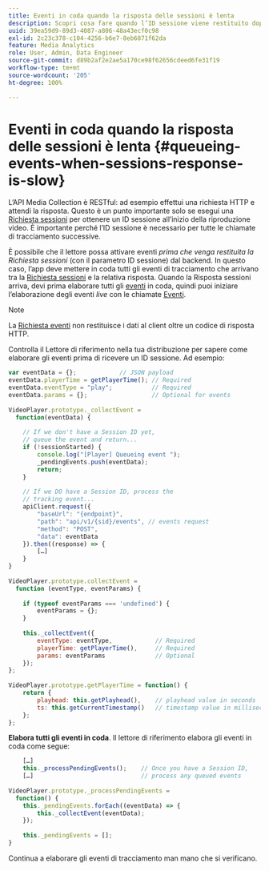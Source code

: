```yaml
---
title: Eventi in coda quando la risposta delle sessioni è lenta
description: Scopri cosa fare quando l’ID sessione viene restituito dopo che il lettore attiva gli eventi.
uuid: 39ea59d9-89d3-4087-a806-48a43ecf0c98
exl-id: 2c23c378-c104-4256-b6e7-8eb6871f62da
feature: Media Analytics
role: User, Admin, Data Engineer
source-git-commit: d89b2af2e2ae5a170ce98f62656cdeed6fe31f19
workflow-type: tm+mt
source-wordcount: '205'
ht-degree: 100%

---
```


# Eventi in coda quando la risposta delle sessioni è lenta {#queueing-events-when-sessions-response-is-slow}

L’API Media Collection è RESTful: ad esempio effettui una richiesta HTTP e attendi la risposta. Questo è un punto importante solo se esegui una [Richiesta sessioni](/help/media-collection-api/mc-api-ref/mc-api-sessions-req.md) per ottenere un ID sessione all’inizio della riproduzione video. È importante perché l’ID sessione è necessario per tutte le chiamate di tracciamento successive.

È possibile che il lettore possa attivare eventi _prima che venga restituita la Richiesta sessioni_ (con il parametro ID sessione) dal backend. In questo caso, l’app deve mettere in coda tutti gli eventi di tracciamento che arrivano tra la [Richiesta sessioni](/help/media-collection-api/mc-api-ref/mc-api-sessions-req.md) e la relativa risposta. Quando la Risposta sessioni arriva, devi prima elaborare tutti gli [eventi](/help/media-collection-api/mc-api-ref/mc-api-events-req.md) in coda, quindi puoi iniziare l’elaborazione degli eventi _live_ con le chiamate [Eventi](/help/media-collection-api/mc-api-ref/mc-api-events-req.md).

>[!NOTE]
>
>La [Richiesta eventi](/help/media-collection-api/mc-api-ref/mc-api-events-req.md) non restituisce i dati al client oltre un codice di risposta HTTP.

Controlla il Lettore di riferimento nella tua distribuzione per sapere come elaborare gli eventi prima di ricevere un ID sessione. Ad esempio:

```js
var eventData = {};            // JSON payload 
eventData.playerTime = getPlayerTime(); // Required 
eventData.eventType = "play";           // Required 
eventData.params = {};                  // Optional for events 
 
VideoPlayer.prototype._collectEvent =  
  function(eventData) { 
 
    // If we don't have a Session ID yet,  
    // queue the event and return... 
    if (!sessionStarted) { 
        console.log("[Player] Queueing event "); 
        _pendingEvents.push(eventData); 
        return; 
    } 
 
    // If we DO have a Session ID, process the 
    // tracking event...     
    apiClient.request({ 
        "baseUrl": "{endpoint}", 
        "path": "api/v1/{sid}/events", // events request 
        "method": "POST", 
        "data": eventData 
    }).then((response) => {   
        […] 
    } 
} 
 
VideoPlayer.prototype.collectEvent =  
  function (eventType, eventParams) { 
         
    if (typeof eventParams === 'undefined') {   
        eventParams = {}; 
    } 
 
    this._collectEvent({                   
        eventType: eventType,            // Required 
        playerTime: getPlayerTime(),     // Required 
        params: eventParams              // Optional  
    });                                    
}; 
 
VideoPlayer.prototype.getPlayerTime = function() { 
    return { 
        playhead: this.getPlayhead(),    // playhead value in seconds 
        ts: this.getCurrentTimestamp()   // timestamp value in milliseconds 
    }; 
};
```

**Elabora tutti gli eventi in coda**. Il lettore di riferimento elabora gli eventi in coda come segue:

```js
    […] 
    this._processPendingEvents();    // Once you have a Session ID, 
    […]                              // process any queued events 
 
VideoPlayer.prototype._processPendingEvents =  
  function() { 
    this._pendingEvents.forEach((eventData) => { 
        this._collectEvent(eventData); 
    }); 
 
    this._pendingEvents = []; 
}
```

Continua a elaborare gli eventi di tracciamento man mano che si verificano.
